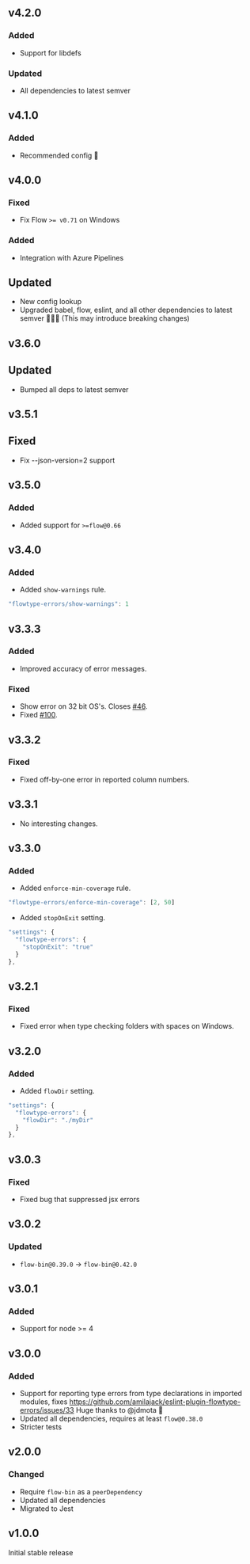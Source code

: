 ## v4.2.0
### Added
- Support for libdefs
### Updated
- All dependencies to latest semver

## v4.1.0
### Added
- Recommended config 🎉

## v4.0.0
### Fixed
- Fix Flow `>= v0.71` on Windows
### Added
- Integration with Azure Pipelines
## Updated
- New config lookup
- Upgraded babel, flow, eslint, and all other dependencies to latest semver 🎉🎉🎉 (This may introduce breaking changes)

## v3.6.0
## Updated
- Bumped all deps to latest semver

## v3.5.1
## Fixed
- Fix --json-version=2 support

## v3.5.0
### Added
- Added support for `>=flow@0.66`

## v3.4.0
### Added
- Added `show-warnings` rule.

```js
"flowtype-errors/show-warnings": 1
```

## v3.3.3
### Added
- Improved accuracy of error messages.
### Fixed
- Show error on 32 bit OS's. Closes [#46](https://github.com/amilajack/eslint-plugin-flowtype-errors/issues/46).
- Fixed [#100](https://github.com/amilajack/eslint-plugin-flowtype-errors/issues/100).

## v3.3.2
### Fixed
- Fixed off-by-one error in reported column numbers.

## v3.3.1
- No interesting changes.

## v3.3.0
### Added
- Added `enforce-min-coverage` rule.
```js
"flowtype-errors/enforce-min-coverage": [2, 50]
```
- Added `stopOnExit` setting.
```js
"settings": {
  "flowtype-errors": {
    "stopOnExit": "true"
  }
},
```

## v3.2.1
### Fixed
- Fixed error when type checking folders with spaces on Windows.

## v3.2.0
### Added
- Added `flowDir` setting.
```js
"settings": {
  "flowtype-errors": {
    "flowDir": "./myDir"
  }
},
```

## v3.0.3
### Fixed

- Fixed bug that suppressed jsx errors

## v3.0.2
### Updated
- `flow-bin@0.39.0` -> `flow-bin@0.42.0`

## v3.0.1
### Added
- Support for node >= 4

## v3.0.0
### Added
- Support for reporting type errors from type declarations in imported modules, fixes https://github.com/amilajack/eslint-plugin-flowtype-errors/issues/33 Huge thanks to @jdmota 🎉
- Updated all dependencies, requires at least `flow@0.38.0`
- Stricter tests

## v2.0.0
### Changed
- Require `flow-bin` as a `peerDependency`
- Updated all dependencies
- Migrated to Jest

## v1.0.0
Initial stable release
